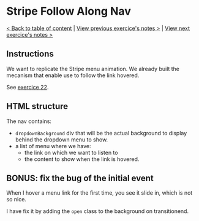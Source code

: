 # Stripe Follow Along Nav

[< Back to table of content](../README.md) |
[View previous exercice's notes >](../25-Event.Capture.Propagation.Bubbling.and.Once/Notes.md) |
[View next exercice's notes >](../27-Click.and.Drag/Notes.md)

## Instructions

We want to replicate the Stripe menu animation.
We already built the mecanism that enable use to follow the link hovered.

See [exercice 22](22-Follow.Along.Link.Highlighter/Notes.md).

## HTML structure

The nav contains:

- `dropdownBackground` div that will be the actual background to display behind the dropdown menu to show.
- a list of menu where we have:
  - the link on which we want to listen to
  - the content to show when the link is hovered.

## BONUS: fix the bug of the initial event

When I hover a menu link for the first time, you see it slide in, which is not so nice.

I have fix it by adding the `open` class to the background on transitionend.
